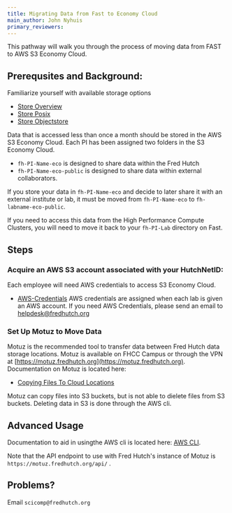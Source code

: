 ```yaml
---
title: Migrating Data from Fast to Economy Cloud
main_author: John Nyhuis
primary_reviewers:
---
```


This pathway will walk you through the process of moving data from FAST to AWS S3 Economy Cloud.

## Prerequsites and Background:
Familiarize yourself with available storage options
 - [Store Overview](https://sciwiki.fredhutch.org/scicomputing/store_overview/)
 - [Store Posix](https://sciwiki.fredhutch.org/scicomputing/store_posix/)
 - [Store Objectstore](https://sciwiki.fredhutch.org/scicomputing/store_objectstore/)

Data that is accessed less than once a month should be stored in the AWS S3 Economy Cloud.
Each PI has been assigned two folders in the S3 Economy Cloud.
 - `fh-PI-Name-eco` is designed to share data within the Fred Hutch
 - `fh-PI-Name-eco-public` is designed to share data within external collaborators.

If you store your data in `fh-PI-Name-eco` and decide to later share it with an external institute or lab, it must be moved from `fh-PI-Name-eco` to `fh-labname-eco-public`.

If you need to access this data from the High Performance Compute Clusters, you will need to move it back to your `fh-PI-Lab` directory on Fast.

## Steps

### Acquire an AWS S3 account associated with your HutchNetID:
Each employee will need AWS credentials to access S3 Economy Cloud.
 - [AWS-Credentials](https://sciwiki.fredhutch.org/scicomputing/access_credentials/#amazon-web-services-aws)
AWS credentials are assigned when each lab is given an AWS account.  If you need AWS Credentials, please send an email to helpdesk@fredhutch.org

### Set Up Motuz to Move Data
Motuz is the recommended tool to transfer data between Fred Hutch data storage locations.
Motuz is available on FHCC Campus or through the VPN at [https://motuz.fredhutch.org](https://motuz.fredhutch.org).
Documentation on Motuz is located here:
 - [Copying Files To Cloud Locations](https://sciwiki.fredhutch.org/compdemos/motuz/#copying-files-to-cloud-locations)

Motuz can copy files into S3 buckets, but is not able to dielete files from S3 buckets.  Deleting data in S3 is done through the AWS cli.

## Advanced Usage

Documentation to aid in usingthe AWS cli is located here:
[AWS CLI](https://sciwiki.fredhutch.org/compdemos/AWSCLI_WSL/).

Note that the API endpoint to use with Fred Hutch's instance of Motuz is `https://motuz.fredhutch.org/api/` .

## Problems?

Email `scicomp@fredhutch.org`
